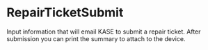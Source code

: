 # RepairTicketSubmit
Input information that will email KASE to submit a repair ticket. 
After submission you can print the summary to attach to the device. 
